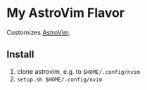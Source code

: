 # My AstroVim Flavor

Customizes [AstroVim](https://github.com/kabinspace/AstroVim).


## Install

1. clone astrovim, e.g. to `$HOME/.config/nvim`
2. `setup.sh $HOME/.config/nvim`



